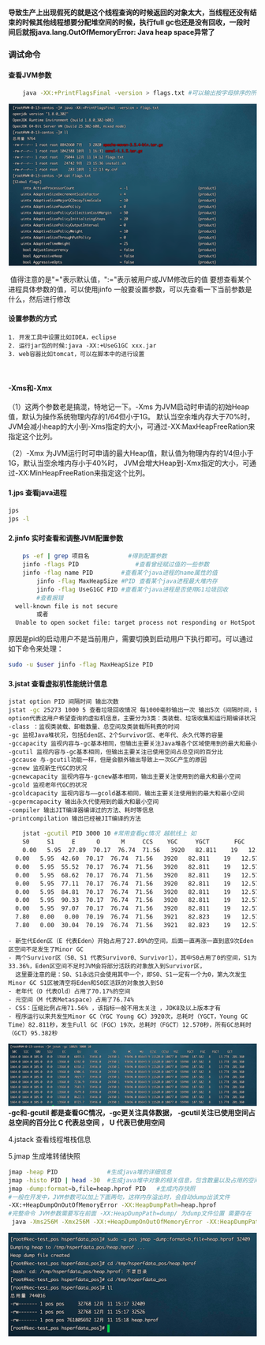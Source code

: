 **导致生产上出现假死的就是这个线程查询的时候返回的对象太大，当线程还没有结束的时候其他线程想要分配堆空间的时候，执行full gc也还是没有回收，一段时间后就报java.lang.OutOfMemoryError: Java heap space异常了**

### 调试命令

#### 查看JVM参数
```sh
	java -XX:+PrintFlagsFinal -version > flags.txt #可以输出按字母排序的所有XX参数和值的表格 存入flags.txt文件
```

![image-20211211142903371](https://raw.githubusercontent.com/Lgccrush/uppic/master/uPic/2021/12/11/14:29:03_image-20211211142903371.png)	

​	值得注意的是"="表示默认值，":="表示被用户或JVM修改后的值
​	要想查看某个进程具体参数的值，可以使用jinfo
​	一般要设置参数，可以先查看一下当前参数是什么，然后进行修改

#### 设置参数的方式
	1. 开发工具中设置比如IDEA，eclipse
	2. 运行jar包的时候:java -XX:+UseG1GC xxx.jar
	3. web容器比如tomcat，可以在脚本中的进行设置


​	
#### -Xms和-Xmx
（1）这两个参数老是搞混，特地记一下。-Xms 为JVM启动时申请的初始Heap值，默认为操作系统物理内存的1/64但小于1G。
	默认当空余堆内存大于70%时，JVM会减小heap的大小到-Xms指定的大小，可通过-XX:MaxHeapFreeRation来指定这个比列。

（2）-Xmx 为JVM运行时可申请的最大Heap值，默认值为物理内存的1/4但小于1G，默认当空余堆内存小于40%时，
	JVM会增大Heap到-Xmx指定的大小，可通过-XX:MinHeapFreeRation来指定这个比列。	

#### 1.jps 查看java进程

```sh
jps  
jps -l 
```

#### 2.jinfo 实时查看和调整JVM配置参数

```sh
   	ps -ef | grep 项目名 			#得到配置参数
   	jinfo -flags PID 				#查看曾经赋过值的一些参数
    jinfo -flag name PID 		#查看某个java进程的name属性的值
		jinfo -flag MaxHeapSize #PID 查看某个java进程最大堆内存
		jinfo -flag UseG1GC PID	#查看某个java进程是否使用G1垃圾回收
		#查看报错	
​  well-known file is not secure
		或者
​  Unable to open socket file: target process not responding or HotSpot VM not loaded The -F option can be 		 used when the target process is not responding
```

原因是pid的启动用户不是当前用户，需要切换到启动用户下执行即可。可以通过如下命令来处理：

```sh
sudo -u $user jinfo -flag MaxHeapSize PID
```

#### 3.jstat 查看虚拟机性能统计信息	

```sh
jstat option PID 间隔时间 输出次数
jstat -gc 25273 1000 5 查看垃圾回收情况 每1000毫秒输出一次 输出5次（间隔时间，输出次数可省略，默认输出一次）	
option代表这用户希望查询的虚拟机信息，主要分为3类：类装载、垃圾收集和运行期编译状况，具体选项及作用如下：
-class ：监视类装载、卸载数量、总空间及类装载所耗费的时间
-gc 监视Java堆状况，包括Eden区、2个Survivor区、老年代、永久代等的容量
-gccapacity 监视内容与-gc基本相同，但输出主要关注Java堆各个区域使用到的最大和最小空间
-gcutil 监视内容与-gc基本相同，但输出主要关注已使用空间占总空间的百分比 
-gccause 与-gcutil功能一样，但是会额外输出导致上一次GC产生的原因
-gcnew 监视新生代GC的状况
-gcnewcapacity 监视内容与-gcnew基本相同，输出主要关注使用到的最大和最小空间
-gcold 监视老年代GC的状况
-gcoldcapacity 监视内容与——gcold基本相同，输出主要关注使用到的最大和最小空间
-gcpermcapacity 输出永久代使用到的最大和最小空间
-compiler 输出JIT编译器编译过的方法、耗时等信息
-printcompilation 输出已经被JIT编译的方法
```
```sh
	jstat -gcutil PID 3000 10 #常用查看gc情况 越航线上 如
	S0     S1     E      O      M     CCS    YGC     YGCT    	FGC    FGCT     GCT
	0.00   5.95  27.89  70.17  76.74  71.56   3920   82.811    19   12.570   95.382
  0.00   5.95  42.60  70.17  76.74  71.56   3920   82.811    19   12.570   95.382
  0.00   5.95  55.52  70.17  76.74  71.56   3920   82.811    19   12.570   95.382
  0.00   5.95  68.62  70.17  76.74  71.56   3920   82.811    19   12.570   95.382
  0.00   5.95  77.11  70.17  76.74  71.56   3920   82.811    19   12.570   95.382
  0.00   5.95  84.81  70.17  76.74  71.56   3920   82.811    19   12.570   95.382
  0.00   5.95  90.33  70.17  76.74  71.56   3920   82.811    19   12.570   95.382
  0.00   5.95  97.07  70.17  76.74  71.56   3920   82.811    19   12.570   95.382
  7.80   0.00   0.00  70.19  76.74  71.56   3921   82.823    19   12.570   95.394
  7.80   0.00  30.04  70.19  76.74  71.56   3921   82.823    19   12.570   95.394
```

```properties
- 新生代Eden区（E 代表Eden）开始占用了27.89%的空间，后面一直再涨一直到底9次Eden区空间不足发生了Minor GC
- 两个Survivor区（S0、S1 代表Survivor0、Survivor1），其中S0占用了0的空间，S1为33.36%，Eden区空间不足时JVM会将部分活跃的对象放入到Survivor区，
  这里要注意的是：S0、S1永远只会使用其中一个，即S0、S1一定有一个为0，第九次发生Minor GC S1区被清空将Eden和S0区活跃的对象放入到S0
- 老年代（O 代表Old）占用了70.17%的空间
- 元空间（M 代表Metaspace）占用了76.74%
- CSS：压缩比例占用71.56% ，该指标一般不用太关注 ，JDK8及以上版本才有
- 程序运行以来共发生Minor GC（YGC Young GC）3920次，总耗时（YGCT，Young GC Time）82.811秒，发生Full GC（FGC）19次，总耗时（FGCT）12.570秒，所有GC总耗时（GCT）95.382秒
```

![image-20211211150519251](https://raw.githubusercontent.com/Lgccrush/uppic/master/uPic/2021/12/11/15:05:19_image-20211211150519251.png)
**-gc和-gcutil 都是查看GC情况，-gc更关注具体数据， -gcutil关注已使用空间占总空间的百分比 C 代表总空间 ， U 代表已使用空间**

4.jstack 查看线程堆栈信息

5.jmap 生成堆转储快照

```sh
jmap -heap PID 				#生成java堆的详细信息
jmap -histo PID | head -30	#生成java堆中对象的相关信息，包含数量以及占用的空间大小
jmap -dump:format=b,file=heap.hprof PID   #生成内存快照
#一般在开发中，JVM参数可以加上下面两句，这样内存溢出时，会自动dump出该文件
-XX:+HeapDumpOnOutOfMemoryError -XX:HeapDumpPath=heap.hprof
#完整命令 JVM参数需要写在前面 -XX:HeapDumpPath=dump/ 为dump文件位置 需要存在
 java -Xms256M -Xmx256M -XX:+HeapDumpOnOutOfMemoryError -XX:HeapDumpPath=dump/  -jar spring-boot-docker-test.jar  --spring.profiles.active=test   --server.port=8082 	
```

![image-20211211151910780](https://raw.githubusercontent.com/Lgccrush/uppic/master/uPic/2021/12/11/15:19:10_image-20211211151910780.png)
	
